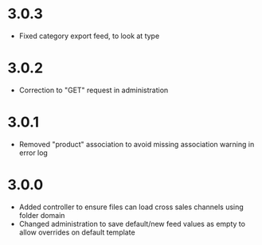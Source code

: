 # 3.0.3

* Fixed category export feed, to look at type

# 3.0.2

* Correction to "GET" request in administration

# 3.0.1

* Removed "product" association to avoid missing association warning in error log

# 3.0.0

* Added controller to ensure files can load cross sales channels using folder domain
* Changed administration to save default/new feed values as empty to allow overrides on default template
